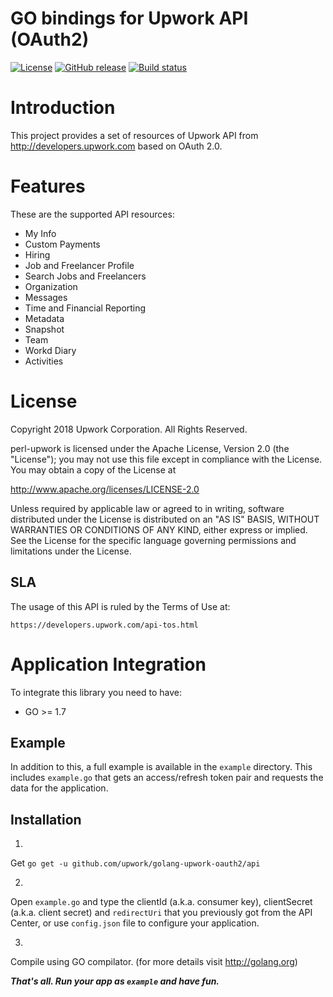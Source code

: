 GO bindings for Upwork API (OAuth2)
============

[![License](http://img.shields.io/packagist/l/upwork/php-upwork.svg)](http://www.apache.org/licenses/LICENSE-2.0.html)
[![GitHub release](https://img.shields.io/github/release/upwork/golang-upwork-oauth2.svg)](https://github.com/upwork/golang-upwork-oauth2/releases)
[![Build status](https://github.com/upwork/golang-upwork-oauth2/workflows/build/badge.svg)](https://github.com/upwork/golang-upwork-oauth2/actions)

# Introduction
This project provides a set of resources of Upwork API from http://developers.upwork.com
 based on OAuth 2.0.

# Features
These are the supported API resources:

* My Info
* Custom Payments
* Hiring
* Job and Freelancer Profile
* Search Jobs and Freelancers
* Organization
* Messages
* Time and Financial Reporting
* Metadata
* Snapshot
* Team
* Workd Diary
* Activities

# License

Copyright 2018 Upwork Corporation. All Rights Reserved.

perl-upwork is licensed under the Apache License, Version 2.0 (the "License");
you may not use this file except in compliance with the License.
You may obtain a copy of the License at

http://www.apache.org/licenses/LICENSE-2.0

Unless required by applicable law or agreed to in writing, software
distributed under the License is distributed on an "AS IS" BASIS,
WITHOUT WARRANTIES OR CONDITIONS OF ANY KIND, either express or implied.
See the License for the specific language governing permissions and
limitations under the License.

## SLA
The usage of this API is ruled by the Terms of Use at:

    https://developers.upwork.com/api-tos.html

# Application Integration
To integrate this library you need to have:

* GO >= 1.7

## Example
In addition to this, a full example is available in the `example` directory. 
This includes `example.go` that gets an access/refresh token pair and requests 
the data for the application.

## Installation
1.
Get `go get -u github.com/upwork/golang-upwork-oauth2/api`

2.
Open `example.go` and type the clientId (a.k.a. consumer key), clientSecret (a.k.a. client secret) 
and `redirectUri` that you previously got from the API Center, or use `config.json` file 
to configure your application.

3.
Compile using GO compilator. (for more details visit http://golang.org)

***That's all. Run your app as `example` and have fun.***
